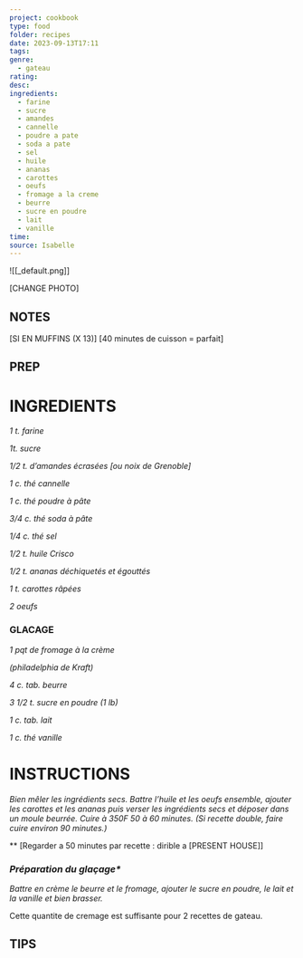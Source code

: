 ```yaml
---
project: cookbook
type: food
folder: recipes
date: 2023-09-13T17:11
tags: 
genre:
  - gateau
rating: 
desc: 
ingredients:
  - farine
  - sucre
  - amandes
  - cannelle
  - poudre a pate
  - soda a pate
  - sel
  - huile
  - ananas
  - carottes
  - oeufs
  - fromage a la creme
  - beurre
  - sucre en poudre
  - lait
  - vanille
time: 
source: Isabelle
---
```


![[_default.png]]

[CHANGE PHOTO]


## NOTES

[SI EN MUFFINS (X 13)]
[40 minutes de cuisson = parfait]

## PREP


# INGREDIENTS

_1 t. farine_

_1t. sucre_

_1/2 t. d’amandes écrasées [ou noix de Grenoble]_

_1 c. thé cannelle_

_1 c. thé poudre à pâte_

_3/4 c. thé soda à pâte_

_1/4 c. thé sel_

_1/2 t. huile Crisco_

_1/2 t. ananas déchiquetés et égouttés_

_1 t. carottes râpées_

_2 oeufs_


### GLACAGE

_1 pqt de fromage à la crème_

_(philadelphia de Kraft)_

_4 c. tab. beurre_

_3 1/2 t. sucre en poudre (1 lb)_

_1 c. tab. lait_

_1 c. thé vanille_




# INSTRUCTIONS

_Bien mêler les ingrédients secs. Battre l’huile_
_et les oeufs ensemble, ajouter les carottes et_
_les ananas puis verser les ingrédients secs et_
_déposer dans un moule beurrée. Cuire à 350F_
_50 à 60 minutes. (Si recette double, faire cuire_
_environ 90 minutes.)_

** [Regarder a 50 minutes par recette : dirible a [PRESENT HOUSE]] 
### _Préparation du glaçage*_

_Battre en crème le beurre et le fromage, ajouter_
_le sucre en poudre, le lait et la vanille et bien brasser._

Cette quantite de cremage est suffisante pour 2 recettes de gateau.



## TIPS



